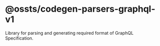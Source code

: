 # @ossts/codegen-parsers-graphql-v1

Library for parsing and generating required format of GraphQL Specification.
